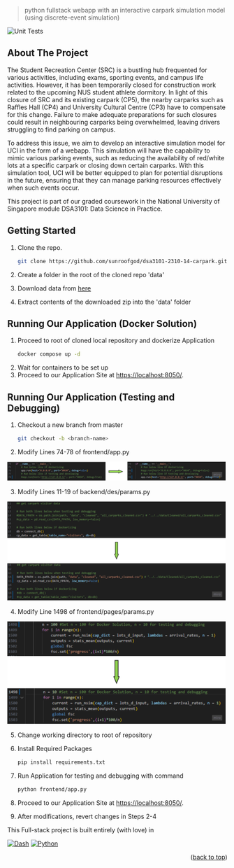 > python fullstack webapp with an interactive carpark simulation model (using discrete-event simulation)

<!-- PROJECT SHIELDS -->
![Unit Tests][testing-shield]
<a name="readme-top"></a>

<!-- ABOUT THE PROJECT -->
## About The Project

The Student Recreation Center (SRC) is a bustling hub frequented for various activities, including exams, sporting events, and campus life activities. However, it has been temporarily closed for construction work related to the upcoming NUS student athlete dormitory. In light of this closure of SRC and its existing carpark (CP5), the nearby carparks such as Raffles Hall (CP4) and University Cultural Centre (CP3) have to compensate for this change. Failure to make adequate preparations for such closures could result in neighbouring carparks being overwhelmed, leaving drivers struggling to find parking on campus.

To address this issue, we aim to develop an interactive simulation model for UCI in the form of a webapp. This simulation will have the capability to mimic various parking events, such as reducing the availability of red/white lots at a specific carpark or closing down certain carparks. With this simulation tool, UCI will be better equipped to plan for potential disruptions in the future, ensuring that they can manage parking resources effectively when such events occur.

This project is part of our graded coursework in the National University of Singapore module DSA3101: Data Science in Practice.

## Getting Started
1. Clone the repo.

   ```sh
   git clone https://github.com/sunroofgod/dsa3101-2310-14-carpark.git
   ```
2. Create a folder in the root of the cloned repo 'data'
3. Download data from [here](https://nusu.sharepoint.com/:u:/r/sites/Section_2310_1390/Shared%20Documents/General/Video%20Submissions/14-carpark/data.zip?csf=1&web=1&e=Z7FBX4)
4. Extract contents of the downloaded zip into the 'data' folder

## Running Our Application (Docker Solution)
1. Proceed to root of cloned local repository and dockerize Application
    ```sh
   docker compose up -d
   ```
2. Wait for containers to be set up
3. Proceed to our Application Site at [https://localhost:8050/](https://localhost:8050/).

## Running Our Application (Testing and Debugging)
1. Checkout a new branch from master
   
    ```sh
   git checkout -b <branch-name>
   ```
2. Modify Lines 74-78 of frontend/app.py
<img src=".github/public/line_change_1.png" width="500">

3. Modify Lines 11-19 of backend/des/params.py
<img src=".github/public/line_change_2.png" width="500">

4. Modify Line 1498 of frontend/pages/params.py
<img src=".github/public/line_change_3.png" width="500">

5. Change working directory to root of repository  
6. Install Required Packages

   ```sh
   pip install requirements.txt
   ```
7. Run Application for testing and debugging with command
   
    ```sh
   python frontend/app.py
   ```
8. Proceed to our Application Site at [https://localhost:8050/](https://localhost:8050/).     
9. After modifications, revert changes in Steps 2-4   

<!-- BOTTOM BANNER -->
This Full-stack project is built entirely (with love) in

[![Dash][Dash]][Dash-url] 
[![Python][Python]][Python-url] 

<p align="right">(<a href="#readme-top">back to top</a>)</p>

<!-- MARKDOWN LINKS & IMAGES -->
[testing-shield]: https://img.shields.io/badge/unit_tests-passing-green
[Dash]: https://img.shields.io/badge/Plotly-%233F4F75.svg?style=for-the-badge&logo=plotly&logoColor=white
[Dash-url]: https://dash.plotly.com/
[Flask]: https://img.shields.io/badge/Flask-000000?style=for-the-badge&logo=flask&logoColor=white
[Flask-url]: http://flask.palletsprojects.com
[Python]: https://img.shields.io/badge/Python-3776AB?style=for-the-badge&logo=python&logoColor=white
[Python-url]: https://www.python.org



